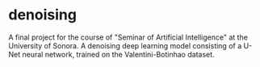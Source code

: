 # denoising
A final project for the course of "Seminar of Artificial Intelligence" at the University of Sonora. A denoising deep learning model consisting of a U-Net neural network, trained on the Valentini-Botinhao dataset.
